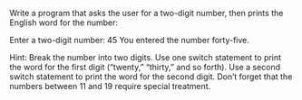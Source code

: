 Write a program that asks the user for a two-digit number, then prints the English word for the number:

Enter a two-digit number: 45
You entered the number forty-five.

Hint: Break the number into two digits. Use one switch statement to print the word for the
first digit (“twenty,” “thirty,” and so forth). Use a second switch statement to print the
word for the second digit. Don’t forget that the numbers between 11 and 19 require special
treatment.
